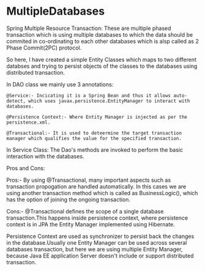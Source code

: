# MultipleDatabases

Spring Multiple Resource Transaction:
  These are multiple phased transaction which is using multiple databases to which the data should be commited in co-ordinating to each other databases which is alsp called as 2 Phase Commit(2PC) protocol.

So here, I have created a simple Entity Classes which maps to two different databses and trying to persist objects of the classes to the databases using distributed transaction.

In DAO class we mainly use 3 annotations:

    @Service:- Incicating it is a Spring Bean and thus it allows auto-detect, which uses javax.persistence.EntityManager to interact with databases.
    
    @Persistence Context:- Where Entity Manager is injected as per the persistence.xml.
    
    @Transactional:- It is used to deteermine the target transaction manager which qualifies the value for the specified transaction.
    
In Service Class:
  The Dao's methods are invoked to perform the basic interaction with the databases.
  
Pros and Cons:

Pros:-
  By using @Transactional, many important aspects such as transaction propogation are handled automatically. In this cases we are using another transaction method which is called as BusinessLogic(), which has the option of joining the ongoing transaction.

Cons:-
  @Transactional defines the scope of a single database transaction.This happens inside persistence context, where persistence context is in JPA the Entity Manager implemented using Hibernate.
  
  Persistence Context are used as synchronizer to persist back the changes in the database.Usually one Entity Manager can be used across several databases transaction, but here we are using multiple Entity Manager, because Java EE application Server doesn't include or support distributed transaction.
  
  
  

  
  
